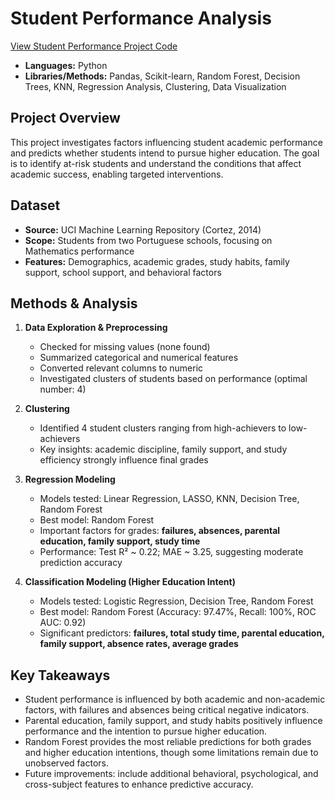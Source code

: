 # Student Performance Analysis
[View Student Performance Project Code](portfolio/project_student_performance/student_performance_code.ipynb)


- **Languages:** Python 
- **Libraries/Methods:** Pandas, Scikit-learn, Random Forest, Decision Trees, KNN, Regression Analysis, Clustering, Data Visualization  

## Project Overview
This project investigates factors influencing student academic performance and predicts whether students intend to pursue higher education. The goal is to identify at-risk students and understand the conditions that affect academic success, enabling targeted interventions.

## Dataset
- **Source:** UCI Machine Learning Repository (Cortez, 2014)  
- **Scope:** Students from two Portuguese schools, focusing on Mathematics performance  
- **Features:** Demographics, academic grades, study habits, family support, school support, and behavioral factors  

## Methods & Analysis
1. **Data Exploration & Preprocessing**
   - Checked for missing values (none found)  
   - Summarized categorical and numerical features  
   - Converted relevant columns to numeric  
   - Investigated clusters of students based on performance (optimal number: 4)  

2. **Clustering**
   - Identified 4 student clusters ranging from high-achievers to low-achievers  
   - Key insights: academic discipline, family support, and study efficiency strongly influence final grades  

3. **Regression Modeling**
   - Models tested: Linear Regression, LASSO, KNN, Decision Tree, Random Forest  
   - Best model: Random Forest  
   - Important factors for grades: **failures, absences, parental education, family support, study time**  
   - Performance: Test R² ~ 0.22; MAE ~ 3.25, suggesting moderate prediction accuracy  

4. **Classification Modeling (Higher Education Intent)**
   - Models tested: Logistic Regression, Decision Tree, Random Forest  
   - Best model: Random Forest (Accuracy: 97.47%, Recall: 100%, ROC AUC: 0.92)  
   - Significant predictors: **failures, total study time, parental education, family support, absence rates, average grades**  

## Key Takeaways
- Student performance is influenced by both academic and non-academic factors, with failures and absences being critical negative indicators.  
- Parental education, family support, and study habits positively influence performance and the intention to pursue higher education.  
- Random Forest provides the most reliable predictions for both grades and higher education intentions, though some limitations remain due to unobserved factors.  
- Future improvements: include additional behavioral, psychological, and cross-subject features to enhance predictive accuracy.  



